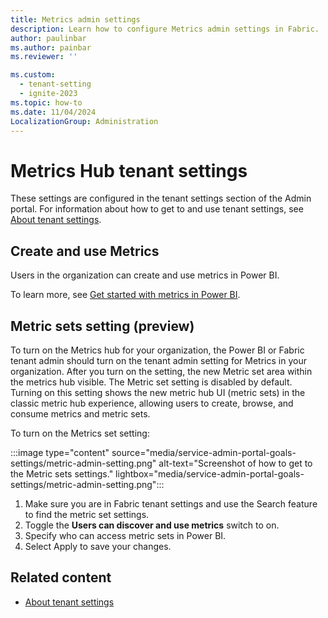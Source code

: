 ```yaml
---
title: Metrics admin settings
description: Learn how to configure Metrics admin settings in Fabric.
author: paulinbar
ms.author: painbar
ms.reviewer: ''

ms.custom:
  - tenant-setting
  - ignite-2023
ms.topic: how-to
ms.date: 11/04/2024
LocalizationGroup: Administration
---
```


# Metrics Hub tenant settings 

These settings are configured in the tenant settings section of the Admin portal. For information about how to get to and use tenant settings, see [About tenant settings](tenant-settings-index.md).

## Create and use Metrics

Users in the organization can create and use metrics in Power BI.

To learn more, see [Get started with metrics in Power BI](/power-bi/create-reports/get-started-metrics).

## Metric sets setting (preview)

To turn on the Metrics hub for your organization, the Power BI or Fabric tenant admin should turn on the tenant admin setting for Metrics in your organization. After you turn on the setting, the new Metric set area within the metrics hub visible. The Metric set setting is disabled by default. Turning on this setting shows the new metric hub UI (metric sets) in the classic metric hub experience, allowing users to create, browse, and consume metrics and metric sets.

To turn on the Metrics set setting:

:::image type="content" source="media/service-admin-portal-goals-settings/metric-admin-setting.png" alt-text="Screenshot of how to get to the Metric sets settings." lightbox="media/service-admin-portal-goals-settings/metric-admin-setting.png":::

1. Make sure you are in Fabric tenant settings and use the Search feature to find the metric set settings.
1. Toggle the **Users can discover and use metrics** switch to on.
1. Specify who can access metric sets in Power BI. 
1. Select Apply to save your changes.


## Related content

* [About tenant settings](tenant-settings-index.md)
